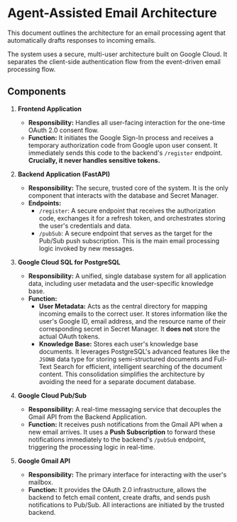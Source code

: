 # Agent-Assisted Email Architecture

This document outlines the architecture for an email processing agent that automatically drafts responses to incoming emails.

The system uses a secure, multi-user architecture built on Google Cloud. It separates the client-side authentication flow from the event-driven email processing flow.

## Components

1.  **Frontend Application**
    *   **Responsibility:** Handles all user-facing interaction for the one-time OAuth 2.0 consent flow.
    *   **Function:** It initiates the Google Sign-In process and receives a temporary authorization code from Google upon user consent. It immediately sends this code to the backend's `/register` endpoint. **Crucially, it never handles sensitive tokens.**

2.  **Backend Application (FastAPI)**
    *   **Responsibility:** The secure, trusted core of the system. It is the only component that interacts with the database and Secret Manager.
    *   **Endpoints:**
        *   `/register`: A secure endpoint that receives the authorization code, exchanges it for a refresh token, and orchestrates storing the user's credentials and data.
        *   `/pubSub`: A secure endpoint that serves as the target for the Pub/Sub push subscription. This is the main email processing logic invoked by new messages.

3.  **Google Cloud SQL for PostgreSQL**
    *   **Responsibility:** A unified, single database system for all application data, including user metadata and the user-specific knowledge base.
    *   **Function:**
        *   **User Metadata:** Acts as the central directory for mapping incoming emails to the correct user. It stores information like the user's Google ID, email address, and the resource name of their corresponding secret in Secret Manager. It **does not** store the actual OAuth tokens.
        *   **Knowledge Base:** Stores each user's knowledge base documents. It leverages PostgreSQL's advanced features like the `JSONB` data type for storing semi-structured documents and Full-Text Search for efficient, intelligent searching of the document content. This consolidation simplifies the architecture by avoiding the need for a separate document database.

4.  **Google Cloud Pub/Sub**
    *   **Responsibility:** A real-time messaging service that decouples the Gmail API from the Backend Application.
    *   **Function:** It receives push notifications from the Gmail API when a new email arrives. It uses a **Push Subscription** to forward these notifications immediately to the backend's `/pubSub` endpoint, triggering the processing logic in real-time.

5.  **Google Gmail API**
    *   **Responsibility:** The primary interface for interacting with the user's mailbox.
    *   **Function:** It provides the OAuth 2.0 infrastructure, allows the backend to fetch email content, create drafts, and sends push notifications to Pub/Sub. All interactions are initiated by the trusted backend.